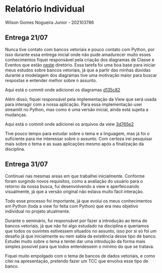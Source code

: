 # Relatório Individual

Wilson Gomes Nogueira Junior - 202103786

## Entrega 21/07
Nunca tive contato com bancos vetoriais e pouco contato com Python, por isso durante essa entrega inicial onde não pude amadurecer muito esses conhecimentos
fiquei responsável pela criação dos diagramas de Classe e Eventos que estão [neste](https://github.com/SPD-BES-2025-3/grupo1/tree/main/Diagramas) diretório. Essa tarefa foi uma boa base para iniciar meus estudos sobre bancos
vetoriais, já que a partir das minhas dúvidas durante a modelagem dos diagramas tive uma motivação maior para buscar respostas e entender melhor sobre o assunto.

Aqui está o commit onde adicionei os diagramas [d135c82](https://github.com/SPD-BES-2025-3/grupo1/commit/2f31d32cb96380efe109f499222520be2a2a08c3)

Além disso, fiquei responsável pela implementação da View que será usada para interagir com a nossa aplicação. Para essa implementação usei streamlit no Python, 
mas como é uma versão inicial, ainda está sujeita a mudanças.

Aqui está o commit onde adicionei os arquivos da view [3d765e2](https://github.com/SPD-BES-2025-3/grupo1/commit/34d532df26864fc25a01cca2a8398a39bf7cfb55)

Tive pouco tempo para estudar sobre o tema e a linguagem, mas já foi o suficiente para me interessar sobre o assunto. Com certeza irei pesquisar mais sobre o tema e as suas 
aplicações mesmo após a finalização da disciplina.

## Entrega 31/07
Continuei nas mesmas areas em que trabalhei inicialmente. Conforme foram surgindo novos requisitos, como a avaliação do usuário para o retorno da nossa busca, fui desenvolvendo a view e 
aperfeicoando visualmente, já que a versão original não estava muito fácil interação.

Todo esse processo foi importante, já que evolui os meus conhecimentos em Python (toda a view foi feita com Python) que era meu objetivo individual no projeto atualmente.

Durante o seminário, fui responsável por fazer a introdução ao tema de bancos vetoriais, já que não foi algo estudado na disciplina e queriamos que todos os ouvintes estivessem situados no assunto,
isso por si só foi um desafio já que inicialmente eu nem sabia da existência desse tipo de banco. Estudei muito sobre o tema e tentei dar uma introdução da forma mais simples possível para que todos
entendessem o mínimo do que se tratava.

Fiquei muito empolgado com o tema de bancos de dados vetoriais, e como citei na apresentação, pretendo fazer um TCC que envolva esse tipo de banco.
